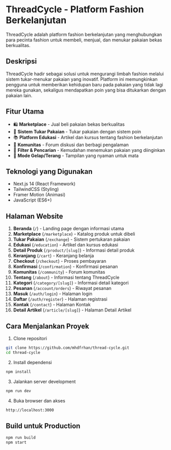 # ThreadCycle - Platform Fashion Berkelanjutan

ThreadCycle adalah platform fashion berkelanjutan yang menghubungkan para pecinta fashion untuk membeli, menjual, dan menukar pakaian bekas berkualitas.

## Deskripsi 

ThreadCycle hadir sebagai solusi untuk mengurangi limbah fashion melalui sistem tukar-menukar pakaian yang inovatif. Platform ini memungkinkan pengguna untuk memberikan kehidupan baru pada pakaian yang tidak lagi mereka gunakan, sekaligus mendapatkan poin yang bisa ditukarkan dengan pakaian lain.

## Fitur Utama

- 🛍️ **Marketplace** - Jual beli pakaian bekas berkualitas
- 🔄 **Sistem Tukar Pakaian** - Tukar pakaian dengan sistem poin
- 📚 **Platform Edukasi** - Artikel dan kursus tentang fashion berkelanjutan
- 👥 **Komunitas** - Forum diskusi dan berbagi pengalaman
- 🎯 **Filter & Pencarian** - Kemudahan menemukan pakaian yang diinginkan
- 🌙 **Mode Gelap/Terang** - Tampilan yang nyaman untuk mata

## Teknologi yang Digunakan

- Next.js 14 (React Framework)
- TailwindCSS (Styling)
- Framer Motion (Animasi)
- JavaScript (ES6+)

## Halaman Website

1. **Beranda** (`/`) - Landing page dengan informasi utama
2. **Marketplace** (`/marketplace`) - Katalog produk untuk dibeli
3. **Tukar Pakaian** (`/exchange`) - Sistem pertukaran pakaian
4. **Edukasi** (`/education`) - Artikel dan kursus edukasi
5. **Detail Produk** (`/product/[slug]`) - Informasi detail produk
6. **Keranjang** (`/cart`) - Keranjang belanja
7. **Checkout** (`/checkout`) - Proses pembayaran
8. **Konfirmasi** (`/confirmation`) - Konfirmasi pesanan
9. **Komunitas** (`/community`) - Forum komunitas
10. **Tentang** (`/about`) - Informasi tentang ThreadCycle
11. **Kategori** (`/category/[slug]`) - Informasi detail kategori
12. **Pesanan** (`/account/orders`) - Riwayat pesanan
13. **Masuk** (`/auth/login`) - Halaman login
14. **Daftar** (`/auth/register`) - Halaman registrasi
15. **Kontak** (`/contact`) - Halaman Kontak
16. **Detail Artikel** (`/article/[slug]`) - Halaman Detail Artikel


## Cara Menjalankan Proyek

1. Clone repositori
```bash
git clone https://github.com/mhdfrhan/thread-cycle.git
cd thread-cycle
```

2. Install dependensi
```bash
npm install
```

3. Jalankan server development
```bash
npm run dev
```

4. Buka browser dan akses
```bash
http://localhost:3000
```

## Build untuk Production
```bash
npm run build
npm start
```